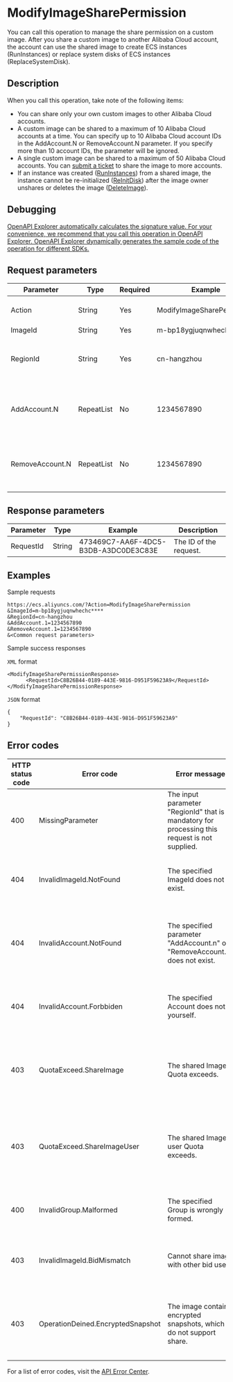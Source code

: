 # ModifyImageSharePermission

You can call this operation to manage the share permission on a custom image. After you share a custom image to another Alibaba Cloud account, the account can use the shared image to create ECS instances \(RunInstances\) or replace system disks of ECS instances \(ReplaceSystemDisk\).

## Description

When you call this operation, take note of the following items:

-   You can share only your own custom images to other Alibaba Cloud accounts.
-   A custom image can be shared to a maximum of 10 Alibaba Cloud accounts at a time. You can specify up to 10 Alibaba Cloud account IDs in the AddAccount.N or RemoveAccount.N parameter. If you specify more than 10 account IDs, the parameter will be ignored.
-   A single custom image can be shared to a maximum of 50 Alibaba Cloud accounts. You can [submit a ticket](https://workorder-intl.console.aliyun.com/#/ticket/createIndex) to share the image to more accounts.
-   If an instance was created \([RunInstances](~~63440~~)\) from a shared image, the instance cannot be re-initialized \([ReInitDisk](~~25519~~)\) after the image owner unshares or deletes the image \([DeleteImage](~~25537~~)\).

## Debugging

[OpenAPI Explorer automatically calculates the signature value. For your convenience, we recommend that you call this operation in OpenAPI Explorer. OpenAPI Explorer dynamically generates the sample code of the operation for different SDKs.](https://api.aliyun.com/#product=Ecs&api=ModifyImageSharePermission&type=RPC&version=2014-05-26)

## Request parameters

|Parameter|Type|Required|Example|Description|
|---------|----|--------|-------|-----------|
|Action|String|Yes|ModifyImageSharePermission|The operation that you want to perform. Set the value to ModifyImageSharePermission. |
|ImageId|String|Yes|m-bp18ygjuqnwhechc\*\*\*\*|The ID of the custom image. |
|RegionId|String|Yes|cn-hangzhou|The region ID of the custom image. You can call the [DescribeRegions](~~25609~~) operation to query the most recent region list. |
|AddAccount.N|RepeatList|No|1234567890|The ID of Alibaba Cloud account N to which to share the custom image. Valid values of N: 1 to 10. If the value of N is greater than 10, this parameter will be ignored. |
|RemoveAccount.N|RepeatList|No|1234567890|The ID of Alibaba Cloud account N to which to unshare the custom image. Valid values of N: 1 to 10. If the value of N is greater than 10, this parameter will be ignored. |

## Response parameters

|Parameter|Type|Example|Description|
|---------|----|-------|-----------|
|RequestId|String|473469C7-AA6F-4DC5-B3DB-A3DC0DE3C83E|The ID of the request. |

## Examples

Sample requests

```
https://ecs.aliyuncs.com/?Action=ModifyImageSharePermission
&ImageId=m-bp18ygjuqnwhechc****
&RegionId=cn-hangzhou
&AddAccount.1=1234567890
&RemoveAccount.1=1234567890
&<Common request parameters>
```

Sample success responses

`XML` format

```
<ModifyImageSharePermissionResponse>
      <RequestId>C8B26B44-0189-443E-9816-D951F59623A9</RequestId>
</ModifyImageSharePermissionResponse>
```

`JSON` format

```
{
    "RequestId": "C8B26B44-0189-443E-9816-D951F59623A9"
}
```

## Error codes

|HTTP status code|Error code|Error message|Description|
|----------------|----------|-------------|-----------|
|400|MissingParameter|The input parameter "RegionId" that is mandatory for processing this request is not supplied.|The error message returned because the required RegionId parameter is not specified.|
|404|InvalidImageId.NotFound|The specified ImageId does not exist.|The error message returned because the specified image does not exist in this account.|
|404|InvalidAccount.NotFound|The specified parameter "AddAccount.n" or "RemoveAccount.n" does not exist.|The error message returned because the specified AddAccount.N or RemoveAccount.N parameter does not exist.|
|404|InvalidAccount.Forbbiden|The specified Account does not yourself.|The error message returned because you are attempting to share the image to your own account.|
|403|QuotaExceed.ShareImage|The shared Image Quota exceeds.|The error message returned because the maximum number of custom images that can be shared has been reached.|
|403|QuotaExceed.ShareImageUser|The shared Image user Quota exceeds.|The error message returned because the maximum number of Alibaba Cloud accounts to which a single image can be shared has been reached.|
|400|InvalidGroup.Malformed|The specified Group is wrongly formed.|The error message returned because the specified group does not exist.|
|403|InvalidImageId.BidMismatch|Cannot share image with other bid user.|The error message returned because images cannot be shared among users of different carriers.|
|403|OperationDeined.EncryptedSnapshot|The image contains encrypted snapshots, which do not support share.|The error message returned because the specified image contains encrypted snapshots and cannot be shared.|

For a list of error codes, visit the [API Error Center](https://error-center.alibabacloud.com/status/product/Ecs).

